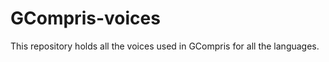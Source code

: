 GCompris-voices
===============

This repository holds all the voices used in GCompris for all the languages.

